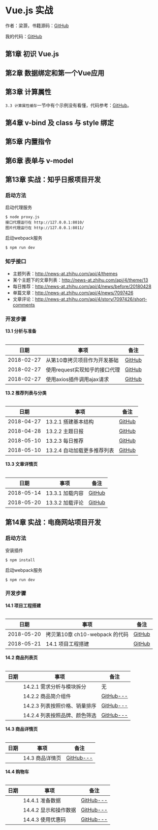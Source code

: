 # Vue.js 实战

作者：梁灏，书籍源码：[GitHub](https://github.com/icarusion/vue-book)

我的代码：[GitHub](https://github.com/mumingv/fe/tree/master/books/my-vue-book)


## 第1章 初识 Vue.js


## 第2章 数据绑定和第一个Vue应用


## 第3章 计算属性

`3.3 计算属性缓存`一节中有个示例没有看懂，代码参考：[GitHub](https://github.com/mumingv/fe/blob/master/books/my-vue-book/ch03-computed-attr/07-computed-attr-cache.html)。

## 第4章 v-bind 及 class 与 style 绑定


## 第5章 内置指令


## 第6章 表单与 v-model


## 第13章 实战：知乎日报项目开发

### 启动方法

启动代理服务

```
$ node proxy.js
接口代理运行在 http://127.0.0.1:8010/
图片代理运行在 http://127.0.0.1:8011/
```

启动webpack服务

```
$ npm run dev
```


### 知乎接口

- 主题列表：http://news-at.zhihu.com/api/4/themes
- 某个主题下的文章列表：http://news-at.zhihu.com/api/4/theme/13
- 每日推荐：http://news-at.zhihu.com/api/4/news/before/20180428
- 单篇文章：http://news-at.zhihu.com/api/4/news/7097426
- 文章评论：http://news-at.zhihu.com/api/4/story/7097426/short-comments


### 开发步骤

**13.1 分析与准备**

###### 
|日期		|事项							|备注					|
|-----------|-------------------------------|-----------------------|
|2018-02-27	|从第10章拷贝项目作为开发基础		|[GitHub](https://github.com/mumingv/fe/commit/2fd07f7959385c4b1ac34f571f826982e1258059)|
|2018-02-27	|使用request实现知乎的接口代理 		|[GitHub](https://github.com/mumingv/fe/commit/05529ee348a8267c40a9820b805bbd6a2d0ad1e9)|
|2018-02-27	|使用axios插件调用ajax请求 		|[GitHub](https://github.com/mumingv/fe/commit/0d35498061393b36f028109bbc93190f625ea19c)|


**13.2 推荐列表与分类**
###### 
|日期		|事项							|备注					|
|-----------|-------------------------------|-----------------------|
|2018-04-27	|13.2.1 搭建基本结构	|[GitHub](https://github.com/mumingv/fe/commit/ed3dfbec4a24810639745dbca735abcf81cf25ae)|
|2018-04-28	|13.2.2 主题日报		|[GitHub](https://github.com/mumingv/fe/commit/4b9257cbfc706d70181576698a179d060e03ded2)|
|2018-05-10	|13.2.3 每日推荐		|[GitHub](https://github.com/mumingv/fe/commit/7e2d4d0aa57620a9aba4e540631efa82494c2e48)|
|2018-05-10	|13.2.4 自动加载更多推荐列表	|[GitHub](https://github.com/mumingv/fe/commit/bb15de306b662dcc34113d968734a3ad037de749)|


**13.3 文章详情页**
###### 
|日期		|事项							|备注					|
|-----------|-------------------------------|-----------------------|
|2018-05-14	|13.3.1 加载内容	|[GitHub](https://github.com/mumingv/fe/commit/b29c557b2d0b3f314687d2b9de774a9251ad3237)|
|2018-05-20	|13.3.2 加载评论	|[GitHub](https://github.com/mumingv/fe/commit/7d085c13a3bcd208f3a2ef9e43263fcf2c3f8e5a)|


## 第14章 实战：电商网站项目开发

### 启动方法

安装插件

```
$ npm install
```

启动webpack服务

```
$ npm run dev
```


### 开发步骤

**14.1 项目工程搭建**

###### 
|日期		|事项							|备注					|
|-----------|-------------------------------|-----------------------|
|2018-05-20	|拷贝第10章 ch10-webpack 的代码	|[GitHub](https://github.com/mumingv/fe/commit/3be4852c5095dd4e61867f845d8f45b8e13f9b81)|
|2018-05-21	|14.1 项目工程搭建		|[GitHub](https://github.com/mumingv/fe/commit/e00812e8d6b5ec4a3740a40d2cf473851874f033)|


**14.2 商品列表页**

###### 
|日期		|事项							|备注					|
|-----------|-------------------------------|-----------------------|
|	|14.2.1 需求分析与模块拆分	|无|
|	|14.2.2 商品简介组件	|[GitHub---](https://github.com/mumingv/fe/commit/)|
|	|14.2.3 列表按照价格、销量排序	|[GitHub---](https://github.com/mumingv/fe/commit/)|
|	|14.2.4 列表按照品牌、颜色筛选	|[GitHub---](https://github.com/mumingv/fe/commit/)|


**14.3 商品详情页**

###### 
|日期		|事项							|备注					|
|-----------|-------------------------------|-----------------------|
|	|14.3 商品详情页	|[GitHub---](https://github.com/mumingv/fe/commit/)|


**14.4 购物车**

###### 
|日期		|事项							|备注					|
|-----------|-------------------------------|-----------------------|
|	|14.4.1 准备数据	|[GitHub---](https://github.com/mumingv/fe/commit/)|
|	|14.4.2 显示和操作数据	|[GitHub---](https://github.com/mumingv/fe/commit/)|
|	|14.4.3 使用优惠码	|[GitHub---](https://github.com/mumingv/fe/commit/)|



